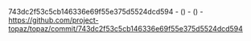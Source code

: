 743dc2f53c5cb146336e69f55e375d5524dcd594 -  () -  () - https://github.com/project-topaz/topaz/commit/743dc2f53c5cb146336e69f55e375d5524dcd594
